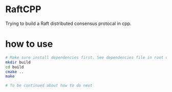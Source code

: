 # RaftCPP

Trying to build a Raft distributed consensus protocal in cpp.

# how to use
```bash
# Make sure install dependencies first. See dependencies file in root dir.
mkdir build
cd build
cmake ..
make

# To be continued about how to do next
```
